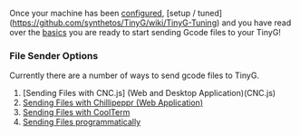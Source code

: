 Once your machine has been [configured](https://github.com/synthetos/TinyG/wiki/TinyG-Configuration), [setup / tuned] (https://github.com/synthetos/TinyG/wiki/TinyG-Tuning) and you have read over the [basics](https://github.com/synthetos/TinyG/wiki#tinyg-basic-pages) you are ready to start sending Gcode files to your TinyG!

### File Sender Options
Currently there are a number of ways to send gcode files to TinyG.<br>
1. [Sending Files with CNC.js] (Web and Desktop Application)(CNC.js)
2. [Sending Files with Chillipeppr (Web Application)](Chilipeppr)
3. [Sending Files with CoolTerm](TinyG-Sending-Files-with-CoolTerm)
4. [Sending Files programmatically](Tinyg-Communications-Programming)
